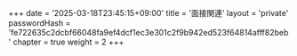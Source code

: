 +++
date = '2025-03-18T23:45:15+09:00'
title = '面接関連'
layout = 'private'
passwordHash = 'fe722635c2dcbf66048fa9ef4dcf1ec3e301c2f9b942ed523f64814afff82beb'
chapter = true
weight = 2
+++
